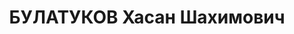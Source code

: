 ---
title: БУЛАТУКОВ Хасан Шахимович
description: "родился 03(16).08.1907 в селении Кызыл-Юрт Терской области - умер в\
  \ 1937, с 1930 член ВКП(б) Образование 1927\t окончил школу советского и партийного\
  \ строительства 1930\t окончил Ростовский коммунистический университет \t член Союза\
  \ писателей СССР Послужной список \t директор Черкесского научно-исследовательского\
  \ института  - 1937\t 2-й секретарь Областного комитета ВКП(б) Черкесской автономной\
  \ области 1937\t арестован"
---